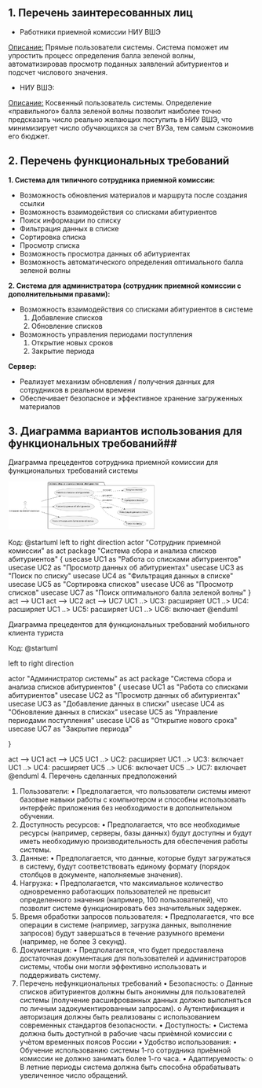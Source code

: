 ## 1. Перечень заинтересованных лиц

* Работники приемной комиссии НИУ ВШЭ
  
<ins>Описание:</ins> Прямые пользователи системы. Система поможет им упростить процесс определения балла зеленой волны, автоматизировав просмотр поданных заявлений абитуриентов и подсчет числового значения.
* НИУ ВШЭ:
  
<ins>Описание:</ins> Косвенный пользователь системы. Определение «правильного» балла зеленой волны позволит наиболее точно предсказать число реально желающих поступить в НИУ ВШЭ, что минимизирует число обучающихся за счет ВУЗа, тем самым сэкономив его бюджет. 

## 2. Перечень функциональных требований
**1. Система для типичного сотрудника приемной комиссии:**
* Возможность обновления материалов и маршрута после создания ссылки
* Возможность взаимодействия со списками абитуриентов
* Поиск информации по списку
* Фильтрация данных в списке
* Сортировка списка
* Просмотр списка
* Возможность просмотра данных об абитуриентах
* Возможность автоматического определения оптимального балла зеленой волны
  
**2. Система для администратора (сотрудник приемной комиссии с дополнительными правами):**
* Возможность взаимодействия со списками абитуриентов в системе
  1. Добавление списков
  2. Обновление списков
* Возможность управления периодами поступления
  1. Открытие новых сроков 
  2. Закрытие периода

**Сервер:**
* Реализует механизм обновления / получения данных для сотрудников в реальном времени
* Обеспечивает безопасное и эффективное хранение загруженных материалов

## 3. Диаграмма вариантов использования для функциональных требований##
Диаграмма прецедентов сотрудника приемной комиссии для функциональных требований системы

 <img width="300" src="Images/1.svg" alt="1"/>

Код:
@startuml
left to right direction
actor "Сотрудник приемной комиссии" as act
package "Система сбора и анализа списков абитуриентов" {
  usecase UC1 as "Работа со списками абитуриентов"
  usecase UC2 as "Просмотр данных об абитуриентах"
  usecase UC3 as "Поиск по списку"
  usecase UC4 as "Фильтрация данных в списке"
  usecase UC5 as "Сортировка списков"
  usecase UC6 as "Просмотр списков"
  usecase UC7 as "Поиск оптимального балла зеленой волны"
}
act --> UC1
act --> UC2
act --> UC7
UC1 ..> UC3: расширяет
UC1 ..> UC4: расширяет
UC1 ..> UC5: расширяет
UC1 ..> UC6: включает
@enduml

Диаграмма прецедентов для функциональных требований мобильного клиента туриста
 
Код:
@startuml

left to right direction


actor "Администратор системы" as act
package "Система сбора и анализа списков абитуриентов" {
  usecase UC1 as "Работа со списками абитуриентов"
  usecase UC2 as "Просмотр данных об абитуриентах"
  usecase UC3 as "Добавление данных в списки"
  usecase UC4 as "Обновление данных в списках"
  usecase UC5 as "Управление периодами поступления"
  usecase UC6 as "Открытие нового срока"
  usecase UC7 as "Закрытие периода"

}

act --> UC1
act --> UC5
UC1 ..> UC2: расширяет
UC1 ..> UC3: включает
UC1 ..> UC4: расширяет
UC5 ..> UC6: включает
UC5 ..> UC7: включает
@enduml
4. Перечень сделанных предположений
1.	Пользователи:
•	Предполагается, что пользователи системы имеют базовые навыки работы с компьютером и способны использовать интерфейс приложения без необходимости в дополнительном обучении.
2.	Доступность ресурсов:
•	Предполагается, что все необходимые ресурсы (например, серверы, базы данных) будут доступны и будут иметь необходимую производительность для обеспечения работы системы.
3.	Данные:
•	Предполагается, что данные, которые будут загружаться в систему, будут соответствовать единому формату (порядок столбцов в документе, наполняемые значения).
4.	Нагрузка:
•	Предполагается, что максимальное количество одновременно работающих пользователей не превысит определенного значения (например, 100 пользователей), что позволит системе функционировать без значительных задержек.
5.	Время обработки запросов пользователя:
•	Предполагается, что все операции в системе (например, загрузка данных, выполнение запросов) будут завершаться в течение разумного времени (например, не более 3 секунд).
6.	Документация:
•	Предполагается, что будет предоставлена достаточная документация для пользователей и администраторов системы, чтобы они могли эффективно использовать и поддерживать систему.
5. Перечень нефункциональных требований
•	Безопасность:
o	Данные списков абитуриентов должны быть анонимны для пользователей системы (получение расшифрованных данных должно выполняться по личным задокументированным запросам).
o	Аутентификация и авторизация должны быть реализованы с использованием современных стандартов безопасности.
•	Доступность:
•	Система должна быть доступной в рабочие часы приѐмной комиссии с учѐтом временных поясов России
•	Удобство использования:
•	Обучение использованию системы 1-го сотрудника приѐмной комиссии не должно занимать более 1-го часа. 
•	Адаптируемость:
o	В летние периоды система должна быть способна обрабатывать увеличенное число обращений.


